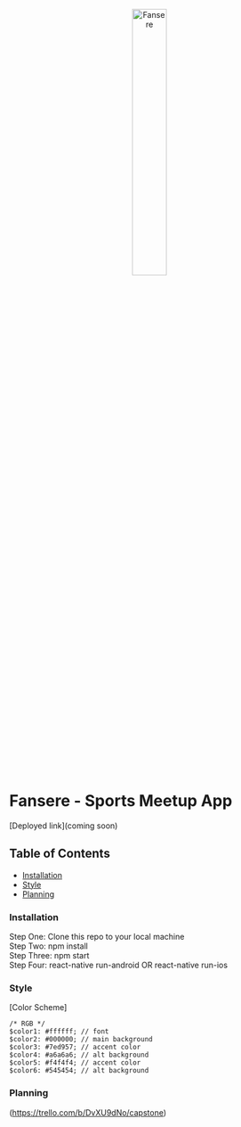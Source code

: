 <p align="center">
<a href="https://www.fansere.com/"><img src="imgages/logo.png" target="_blank" title="Fansere" alt="Fansere" width="35%"></a>
</p>

# Fansere - Sports Meetup App

[Deployed link](coming soon)

## Table of Contents

- [Installation](#installation)
- [Style](#style)
- [Planning](#planning)

### Installation

Step One: Clone this repo to your local machine  
Step Two: npm install  
Step Three: npm start  
Step Four: react-native run-android OR react-native run-ios

### Style

[Color Scheme]
```
/* RGB */
$color1: #ffffff; // font
$color2: #000000; // main background
$color3: #7ed957; // accent color
$color4: #a6a6a6; // alt background
$color5: #f4f4f4; // accent color
$color6: #545454; // alt background
```

### Planning 

(https://trello.com/b/DvXU9dNo/capstone)
